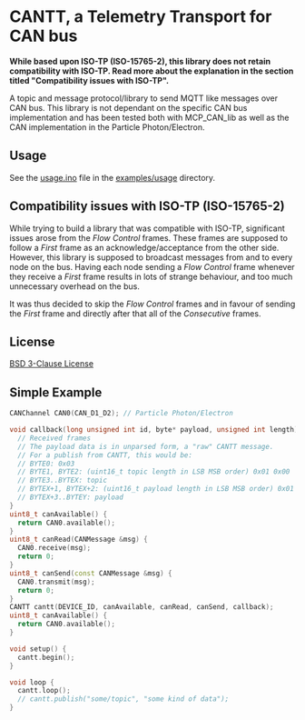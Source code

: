 # CANTT, a Telemetry Transport for CAN bus

**While based upon ISO-TP (ISO-15765-2), this library does not retain
compatibility with ISO-TP. Read more about the explanation in the section
titled "Compatibility issues with ISO-TP".**

A topic and message protocol/library to send MQTT like messages over CAN bus.
This library is not dependant on the specific CAN bus implementation and has
been tested both with MCP_CAN_lib as well as the CAN implementation in the 
Particle Photon/Electron.

## Usage

See the [usage.ino](examples/usage/usage.ino) file in the
[examples/usage](examples/usage) directory.


## Compatibility issues with ISO-TP (ISO-15765-2)

While trying to build a library that was compatible with ISO-TP, significant 
issues arose from the *Flow Control* frames. These frames are supposed to 
follow a *First* frame as an acknowledge/acceptance from the other side. 
However, this library is supposed to broadcast messages from and to every 
node on the bus. Having each node sending a *Flow Control* frame whenever 
they receive a *First* frame results in lots of strange behaviour, and too 
much unnecessary overhead on the bus.

It was thus decided to skip the *Flow Control* frames and in favour of 
sending the *First* frame and directly after that all of the *Consecutive*
frames.

## License

[BSD 3-Clause License](LICENSE)

## Simple Example

```cpp
CANChannel CAN0(CAN_D1_D2); // Particle Photon/Electron

void callback(long unsigned int id, byte* payload, unsigned int length) {
  // Received frames
  // The payload data is in unparsed form, a "raw" CANTT message.
  // For a publish from CANTT, this would be:
  // BYTE0: 0x03
  // BYTE1, BYTE2: (uint16_t topic length in LSB MSB order) 0x01 0x00 
  // BYTE3..BYTEX: topic
  // BYTEX+1, BYTEX+2: (uint16_t payload length in LSB MSB order) 0x01 0x00 
  // BYTEX+3..BYTEY: payload
}
uint8_t canAvailable() {
  return CAN0.available();
}
uint8_t canRead(CANMessage &msg) {
  CAN0.receive(msg);
  return 0;
}
uint8_t canSend(const CANMessage &msg) {
  CAN0.transmit(msg);
  return 0;
}
CANTT cantt(DEVICE_ID, canAvailable, canRead, canSend, callback);
uint8_t canAvailable() {
  return CAN0.available();
}

void setup() {
  cantt.begin();
}

void loop {
  cantt.loop();
  // cantt.publish("some/topic", "some kind of data");
}
```

